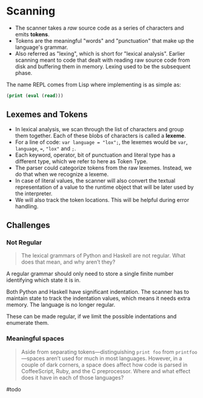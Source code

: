 # Scanning

- The scanner takes a _raw_ source code as a series of characters and emits
  **tokens**.
- Tokens are the meaningful "words" and "punctuation" that make up the
  language's grammar.
- Also referred as "lexing", which is short for "lexical analysis". Earlier
  scanning meant to code that dealt with reading raw source code from disk and
  buffering them in memory. Lexing used to be the subsequent phase.

The name REPL comes from Lisp where implementing is as simple as:

```cl
(print (eval (read)))
```

## Lexemes and Tokens

- In lexical analysis, we scan through the list of characters and group them
  together. Each of these blobs of characters is called a **lexeme**.
- For a line of code: `var language = "lox";`, the lexemes would be `var`,
  `language`, `=`, `"lox"` and `;`.
- Each keyword, operator, bit of punctuation and literal type has a different
  type, which we refer to here as Token Type.
- The parser could categorize tokens from the raw lexemes. Instead, we do that
  when we recognize a lexeme.
- In case of literal values, the scanner will also convert the textual
  representation of a value to the runtime object that will be later used by the
  interpreter.
- We will also track the token locations. This will be helpful during error
  handling.

## Challenges

### Not Regular

> The lexical grammars of Python and Haskell are not regular. What does that
> mean, and why aren’t they?

A regular grammar should only need to store a single finite number identifying
which state it is in.

Both Python and Haskell have significant indentation. The scanner has to
maintain state to track the indentation values, which means it needs extra
memory. The language is no longer regular.

These can be made regular, if we limit the possible indentations and enumerate
them.

### Meaningful spaces

> Aside from separating tokens—distinguishing `print foo` from
> `printfoo`—spaces aren’t used for much in most languages. However, in a couple
> of dark corners, a space does affect how code is parsed in CoffeeScript, Ruby,
> and the C preprocessor. Where and what effect does it have in each of those
> languages?

\#todo
